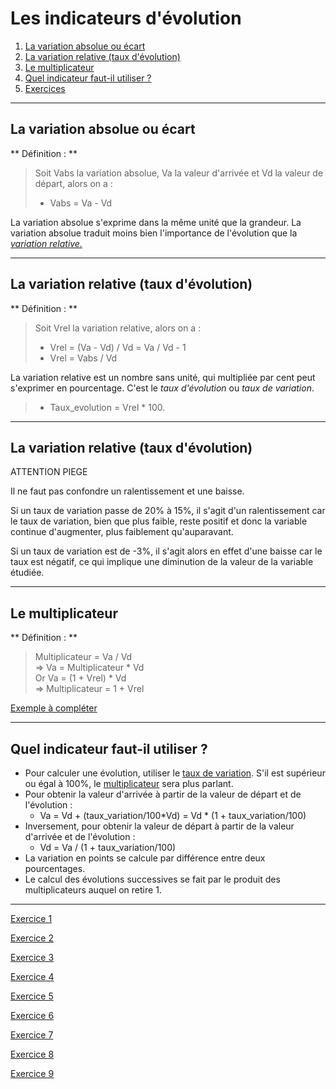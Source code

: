 # Les indicateurs d'évolution

1. [La variation absolue ou écart](#/6/1)
2. [La variation relative (taux d'évolution)](#/6/2)
3. [Le multiplicateur](#/6/4)
4. [Quel indicateur faut-il utiliser ?](#/6/5)
5. [Exercices](#/6/6)

----

## La variation absolue ou écart

** Définition : **
> Soit Vabs la variation absolue, Va la valeur d'arrivée et Vd la valeur de départ, alors on a :  
> - Vabs = Va - Vd

La variation absolue s'exprime dans la même unité que la grandeur.
La variation absolue traduit moins bien l'importance de l'évolution que la *[variation relative.](#/6/2)*  

----

## La variation relative (taux d'évolution)  

** Définition : **
> Soit Vrel la variation relative, alors on a :  
> - Vrel = (Va - Vd) / Vd = Va / Vd - 1  
> - Vrel = Vabs / Vd  

La variation relative est un nombre sans unité, qui multipliée par cent peut s'exprimer en pourcentage. C'est le *taux d'évolution* ou *taux de variation*.  

> - Taux_evolution = Vrel * 100.  

----

## La variation relative (taux d'évolution)

<p id="piege"> ATTENTION PIEGE</p>
<div id="souspiege"><p>Il ne faut pas confondre un ralentissement et une baisse.</p>

<p>Si un taux de variation passe de 20% à 15%, il s'agit d'un ralentissement car le taux de variation, bien que plus faible, reste positif et donc la variable continue d'augmenter, plus faiblement qu'auparavant.</p>

<p>Si un taux de variation est de -3%, il s'agit alors en effet d'une baisse car le taux est négatif, ce qui implique une diminution de la valeur de la variable étudiée.</p></div>

----

## Le multiplicateur  

** Définition : **  
> Multiplicateur = Va / Vd  
> => Va = Multiplicateur \* Vd  
> Or Va = (1 + Vrel) \* Vd  
> => Multiplicateur = 1 + Vrel  

[Exemple à compléter](files/exemple-a-completer.ods)  

----

## Quel indicateur faut-il utiliser ?  
- Pour calculer une évolution, utiliser le [taux de variation](#/6/2). S'il est supérieur ou égal à 100%, le [multiplicateur](#/6/3) sera plus parlant.  
- Pour obtenir la valeur d'arrivée à partir de la valeur de départ et de l'évolution :  
    - Va = Vd + (taux_variation/100\*Vd) = Vd \* (1 + taux_variation/100)  
- Inversement, pour obtenir la valeur de départ à partir de la valeur d'arrivée et de l'évolution :  
    - Vd = Va / (1 + taux_variation/100)  
- La variation en points se calcule par différence entre deux pourcentages.  
- Le calcul des évolutions successives se fait par le produit des multiplicateurs auquel on retire 1.  

----  

[Exercice 1](files/exercice13.ods)  

[Exercice 2](files/exercice14.ods)  

[Exercice 3](files/exercice15.ods)  

[Exercice 4](files/exercice16.ods)  

[Exercice 5](files/exercice17.ods)  

[Exercice 6](files/exercice18.ods)  

[Exercice 7](files/exercice19.ods)  

[Exercice 8](files/exercice20.ods)  

[Exercice 9](files/exercice21.ods)
